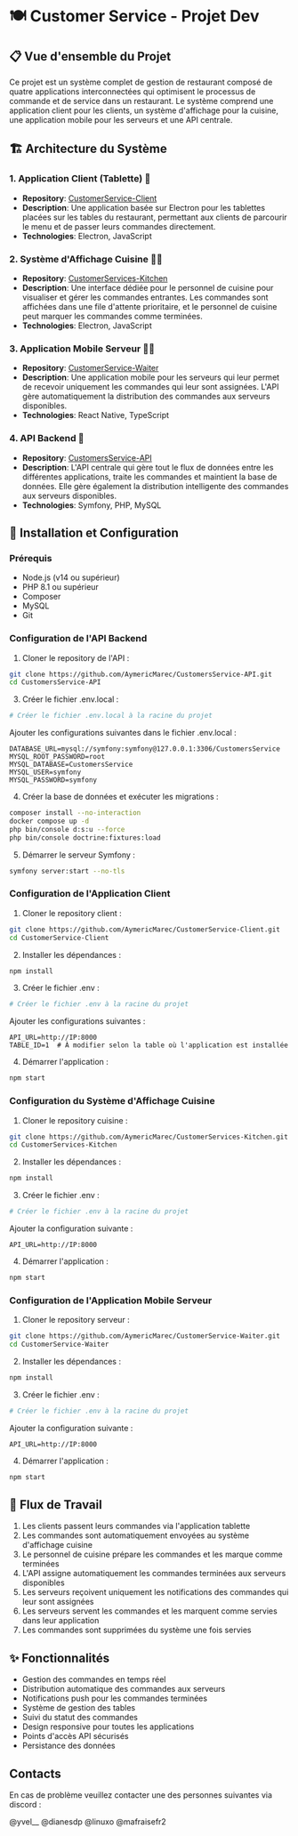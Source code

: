 # 🍽️ Customer Service - Projet Dev

## 📋 Vue d'ensemble du Projet
Ce projet est un système complet de gestion de restaurant composé de quatre applications interconnectées qui optimisent le processus de commande et de service dans un restaurant. Le système comprend une application client pour les clients, un système d'affichage pour la cuisine, une application mobile pour les serveurs et une API centrale.

## 🏗️ Architecture du Système

### 1. Application Client (Tablette) 📱
- **Repository**: [CustomerService-Client](https://github.com/AymericMarec/CustomersService-Client)
- **Description**: Une application basée sur Electron pour les tablettes placées sur les tables du restaurant, permettant aux clients de parcourir le menu et de passer leurs commandes directement.
- **Technologies**: Electron, JavaScript

### 2. Système d'Affichage Cuisine 👨‍🍳
- **Repository**: [CustomerServices-Kitchen](https://github.com/AymericMarec/CustomerServices-Kitchen)
- **Description**: Une interface dédiée pour le personnel de cuisine pour visualiser et gérer les commandes entrantes. Les commandes sont affichées dans une file d'attente prioritaire, et le personnel de cuisine peut marquer les commandes comme terminées.
- **Technologies**: Electron, JavaScript

### 3. Application Mobile Serveur 👨‍💼
- **Repository**: [CustomerService-Waiter](https://github.com/AymericMarec/CustomersService-Waiter)
- **Description**: Une application mobile pour les serveurs qui leur permet de recevoir uniquement les commandes qui leur sont assignées. L'API gère automatiquement la distribution des commandes aux serveurs disponibles.
- **Technologies**: React Native, TypeScript

### 4. API Backend 🔧
- **Repository**: [CustomersService-API](https://github.com/AymericMarec/CustomersService-API)
- **Description**: L'API centrale qui gère tout le flux de données entre les différentes applications, traite les commandes et maintient la base de données. Elle gère également la distribution intelligente des commandes aux serveurs disponibles.
- **Technologies**: Symfony, PHP, MySQL

## 🚀 Installation et Configuration

### Prérequis
- Node.js (v14 ou supérieur)
- PHP 8.1 ou supérieur
- Composer
- MySQL
- Git

### Configuration de l'API Backend
1. Cloner le repository de l'API :
```bash
git clone https://github.com/AymericMarec/CustomersService-API.git
cd CustomersService-API
```

3. Créer le fichier .env.local :
```bash
# Créer le fichier .env.local à la racine du projet
```

Ajouter les configurations suivantes dans le fichier .env.local :
```env
DATABASE_URL=mysql://symfony:symfony@127.0.0.1:3306/CustomersService
MYSQL_ROOT_PASSWORD=root
MYSQL_DATABASE=CustomersService
MYSQL_USER=symfony
MYSQL_PASSWORD=symfony
```

4. Créer la base de données et exécuter les migrations :
```bash
composer install --no-interaction
docker compose up -d
php bin/console d:s:u --force
php bin/console doctrine:fixtures:load
```

5. Démarrer le serveur Symfony :
```bash
symfony server:start --no-tls
```

### Configuration de l'Application Client
1. Cloner le repository client :
```bash
git clone https://github.com/AymericMarec/CustomerService-Client.git
cd CustomerService-Client
```

2. Installer les dépendances :
```bash
npm install
```

3. Créer le fichier .env :
```bash
# Créer le fichier .env à la racine du projet
```

Ajouter les configurations suivantes :
```env
API_URL=http://IP:8000
TABLE_ID=1  # À modifier selon la table où l'application est installée
```

4. Démarrer l'application :
```bash
npm start
```

### Configuration du Système d'Affichage Cuisine
1. Cloner le repository cuisine :
```bash
git clone https://github.com/AymericMarec/CustomerServices-Kitchen.git
cd CustomerServices-Kitchen
```

2. Installer les dépendances :
```bash
npm install
```

3. Créer le fichier .env :
```bash
# Créer le fichier .env à la racine du projet
```

Ajouter la configuration suivante :
```env
API_URL=http://IP:8000
```

4. Démarrer l'application :
```bash
npm start
```

### Configuration de l'Application Mobile Serveur
1. Cloner le repository serveur :
```bash
git clone https://github.com/AymericMarec/CustomerService-Waiter.git
cd CustomerService-Waiter
```

2. Installer les dépendances :
```bash
npm install
```

3. Créer le fichier .env :
```bash
# Créer le fichier .env à la racine du projet
```

Ajouter la configuration suivante :
```env
API_URL=http://IP:8000
```

4. Démarrer l'application :
```bash
npm start
```

## 🔄 Flux de Travail
1. Les clients passent leurs commandes via l'application tablette
2. Les commandes sont automatiquement envoyées au système d'affichage cuisine
3. Le personnel de cuisine prépare les commandes et les marque comme terminées
4. L'API assigne automatiquement les commandes terminées aux serveurs disponibles
5. Les serveurs reçoivent uniquement les notifications des commandes qui leur sont assignées
6. Les serveurs servent les commandes et les marquent comme servies dans leur application
7. Les commandes sont supprimées du système une fois servies

## ✨ Fonctionnalités
- Gestion des commandes en temps réel
- Distribution automatique des commandes aux serveurs
- Notifications push pour les commandes terminées
- Système de gestion des tables
- Suivi du statut des commandes
- Design responsive pour toutes les applications
- Points d'accès API sécurisés
- Persistance des données

## Contacts

En cas de problème veuillez contacter une des personnes suivantes via discord :

@yvel__
@dianesdp
@linuxo
@mafraisefr2